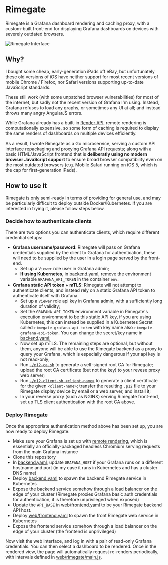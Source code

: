 # Rimegate

Rimegate is a Grafana dashboard rendering and caching proxy, with a custom-built front-end for displaying Grafana dashboards on devices with severely outdated browsers.

![Rimegate Interface](https://i.doge.at/uploads/big/c5658c997f85075faa4f40e0a5339299.png)

## Why?

I bought some cheap, early-generation iPads off eBay, but unfortunately these old versions of iOS have neither support for most recent versions of mobile Chrome / Firefox, nor Safari versions supporting up-to-date JavaScript standards.

These still work (with some unpatched browser vulnerabilities) for most of the internet, but sadly not the recent version of Grafana I'm using. Instead, Grafana refuses to load any graphs, or sometimes any UI at all; and instead throws many angry AngularJS errors.

While Grafana already has a built-in [Render API](https://grafana.com/docs/grafana/latest/administration/image_rendering/), remote rendering is computationally expensive, so some form of caching is required to display the same renders of dashboards on multiple devices efficiently.

As a result, I wrote Rimegate as a Go microservice, serving a custom API interface repackaging and proxying Grafana API requests; along with a basic HTML/JavaScript frontend that is **deliberatly using no modern browser JavaScript support** to ensure broad browser compatibility even on the most outdated browsers (e.g. Mobile Safari running on iOS 5, which is the cap for first-generation iPads).

## How to use it

Rimegate is only semi-ready in terms of providing for general use, and may be particularly difficult to deploy outside Docker/Kubernetes. If you are interested in trying it, please follow steps below.

### Decide how to authenticate clients

There are two options you can authenticate clients, which require different credential setups:
* **Grafana username/password**: Rimegate will pass on Grafana credentials supplied by the client to Grafana for authentication, these will need to be supplied by the user in a login page served by the front-end. 
    * Set up a `Viewer` role user in Grafana admin;
    * **If using Kubernetes**, in [backend.yaml](http://github.com/chongyangshi/rimegate/blob/master/backend.yaml), remove the environment variable `GRAFANA_API_TOKEN` in the container `env`.
* **Grafana static API token + mTLS**: Rimegate will not attempt to authenticate clients, and instead rely on a static Grafana API token to authenticate itself with Grafana.
    * Set up a `Viewer` role api key in Grafana admin, with a sufficiently long duration of validity;
    * Set the `GRAFANA_API_TOKEN` environment variable in Rimegate's execution environment to be this static API key, if you are using Kubernetes, this can instead be supplied in a Kubernetes Secret called `rimegate-grafana-api-token` with key name also `rimegate-grafana-api-token`. You can change the secret/key name in [backend.yaml](http://github.com/chongyangshi/rimegate/blob/master/backend.yaml);
    * Now set up mTLS. The remaining steps are optional, but without them, anyone will be able to use the Rimegate backend as a proxy to query your Grafana, which is especially dangerous if your api key is not read-only;
    * Run [`./p12-ca.sh`](http://github.com/chongyangshi/rimegate/blob/master/p12-ca.sh) to generate a self-signed root CA for Rimegate; upload the root CA certificate (but not the key) to your revese proxy web server;
    * Run [`./p12-client.sh <client-name>`](http://github.com/chongyangshi/rimegate/blob/master/p12-ca.sh) to generate a client certificate for the given `<client-name>`; transfer the resulting `.p12` file to your Rimegate display device by email or a web server, and install it;
    * In your reverse proxy (such as NGINX) serving Rimegate front-end, set up TLS client authentication with the root CA above.

### Deploy Rimegate

Once the appropriate authentication method above has been set up, you are now ready to deploy Rimegate:

* Make sure your Grafana is set up with [remote rendering](https://grafana.com/docs/grafana/latest/administration/image_rendering/#remote-rendering-service), which is essentially an officially-packaged headless Chromium serving requests from the main Grafana instance
* Clone this repository
* In [backend.yaml](http://github.com/chongyangshi/rimegate/blob/master/backend.yaml), update `GRAFANA_HOST` if your Grafana runs on a different hostname and port (in my case it runs in Kubernetes and has a cluster DNS name)
* Deploy [backend.yaml](http://github.com/chongyangshi/rimegate/blob/master/backend.yaml) to spawn the backend Rimegate service in Kubernetes
* Expose the backend service somehow through a load balancer on the edge of your cluster (Rimegate proxies Grafana basic auth credentials for authentication, it is therefore unprivileged when exposed)
* Update the `API_BASE` in [web/frontend.yaml](https://github.com/chongyangshi/rimegate/blob/master/web/frontend.yaml) to be your Rimegate backend API host.
* Deploy [web/frontend.yaml](https://github.com/chongyangshi/rimegate/blob/master/web/frontend.yaml) to spawn the front Rimegate web service in Kubernetes
* Expose the frontend service somehow through a load balancer on the edge of your cluster (the frontend is unprivileged)

Now visit the web interface, and log in with a pair of read-only Grafana credentials. You can then select a dashboard to be rendered. Once in the rendered view, the page will automatically request re-renders periodically, with intervals defined in [web/rimegate/main.js](https://github.com/chongyangshi/rimegate/blob/master/web/rimegate/main.js).
